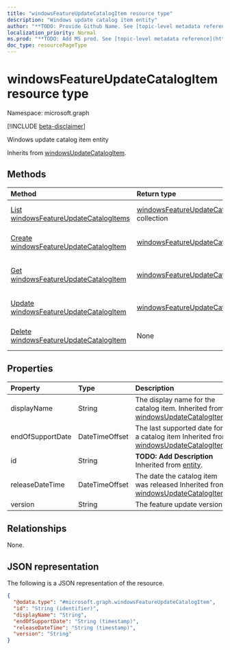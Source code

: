 ```yaml
---
title: "windowsFeatureUpdateCatalogItem resource type"
description: "Windows update catalog item entity"
author: "**TODO: Provide Github Name. See [topic-level metadata reference](https://msgo.azurewebsites.net/add/document/guidelines/metadata.html#topic-level-metadata)**"
localization_priority: Normal
ms.prod: "**TODO: Add MS prod. See [topic-level metadata reference](https://msgo.azurewebsites.net/add/document/guidelines/metadata.html#topic-level-metadata)**"
doc_type: resourcePageType
---
```


# windowsFeatureUpdateCatalogItem resource type

Namespace: microsoft.graph

[!INCLUDE [beta-disclaimer](../../includes/beta-disclaimer.md)]

Windows update catalog item entity


Inherits from [windowsUpdateCatalogItem](../resources/windowsupdatecatalogitem.md).

## Methods
|Method|Return type|Description|
|:---|:---|:---|
|[List windowsFeatureUpdateCatalogItems](../api/windowsfeatureupdatecatalogitem-list.md)|[windowsFeatureUpdateCatalogItem](../resources/windowsfeatureupdatecatalogitem.md) collection|Get a list of the [windowsFeatureUpdateCatalogItem](../resources/windowsfeatureupdatecatalogitem.md) objects and their properties.|
|[Create windowsFeatureUpdateCatalogItem](../api/windowsfeatureupdatecatalogitem-create.md)|[windowsFeatureUpdateCatalogItem](../resources/windowsfeatureupdatecatalogitem.md)|Create a new [windowsFeatureUpdateCatalogItem](../resources/windowsfeatureupdatecatalogitem.md) object.|
|[Get windowsFeatureUpdateCatalogItem](../api/windowsfeatureupdatecatalogitem-get.md)|[windowsFeatureUpdateCatalogItem](../resources/windowsfeatureupdatecatalogitem.md)|Read the properties and relationships of a [windowsFeatureUpdateCatalogItem](../resources/windowsfeatureupdatecatalogitem.md) object.|
|[Update windowsFeatureUpdateCatalogItem](../api/windowsfeatureupdatecatalogitem-update.md)|[windowsFeatureUpdateCatalogItem](../resources/windowsfeatureupdatecatalogitem.md)|Update the properties of a [windowsFeatureUpdateCatalogItem](../resources/windowsfeatureupdatecatalogitem.md) object.|
|[Delete windowsFeatureUpdateCatalogItem](../api/windowsfeatureupdatecatalogitem-delete.md)|None|Deletes a [windowsFeatureUpdateCatalogItem](../resources/windowsfeatureupdatecatalogitem.md) object.|

## Properties
|Property|Type|Description|
|:---|:---|:---|
|displayName|String|The display name for the catalog item. Inherited from [windowsUpdateCatalogItem](../resources/windowsupdatecatalogitem.md).|
|endOfSupportDate|DateTimeOffset|The last supported date for a catalog item Inherited from [windowsUpdateCatalogItem](../resources/windowsupdatecatalogitem.md).|
|id|String|**TODO: Add Description** Inherited from [entity](../resources/entity.md).|
|releaseDateTime|DateTimeOffset|The date the catalog item was released Inherited from [windowsUpdateCatalogItem](../resources/windowsupdatecatalogitem.md).|
|version|String|The feature update version|

## Relationships
None.

## JSON representation
The following is a JSON representation of the resource.
<!-- {
  "blockType": "resource",
  "keyProperty": "id",
  "@odata.type": "microsoft.graph.windowsFeatureUpdateCatalogItem",
  "baseType": "microsoft.graph.windowsUpdateCatalogItem",
  "openType": false
}
-->
``` json
{
  "@odata.type": "#microsoft.graph.windowsFeatureUpdateCatalogItem",
  "id": "String (identifier)",
  "displayName": "String",
  "endOfSupportDate": "String (timestamp)",
  "releaseDateTime": "String (timestamp)",
  "version": "String"
}
```

